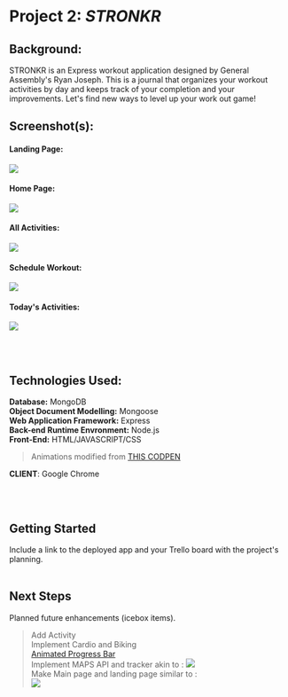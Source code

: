 # Project 2: _STRONKR_
  ## Background:
  STRONKR is an Express workout application designed by General Assembly's Ryan Joseph. This is a journal that organizes your workout activities by day and keeps track of your completion and your improvements. Let's find new ways to level up your work out game!
<br>
  ## Screenshot(s):
   #### Landing Page:
   <img src="https://i.imgur.com/dMwoj6d.png"><img><br>
   #### Home Page:
   <img src="https://i.imgur.com/UKlEEpi.png"><img><br>
   #### All Activities:
   <img src="https://i.imgur.com/djfmj7w.png"><img><br>
   #### Schedule Workout:
   <img src="https://i.imgur.com/yXx3YeX.png"><img><br>
   #### Today's Activities:
   <img src="https://i.imgur.com/UsdGd6E.png"><img><br>
 
<br>
<br>

  ## Technologies Used:
  
  **Database:** MongoDB <br>
  **Object Document Modelling:** Mongoose <br>
  **Web Application Framework:** Express <br>
  **Back-end Runtime Envronment:** Node.js <br>
  **Front-End:** HTML/JAVASCRIPT/CSS <br>
  >  Animations modified from <a href="https://codepen.io/nelledejones/pen/gOOPWrK">THIS CODPEN </a> <br>

  **CLIENT**: Google Chrome<br>
   
<br>
<br> 

  ## Getting Started
  Include a link to the deployed app and your Trello board with the project's planning.
<br>
<br>
  
  ## Next Steps
  Planned future enhancements (icebox items).
  
  > Add Activity<br> 
  > Implement Cardio and Biking<br>
  > [Animated Progress Bar](https://www.w3schools.com/bootstrap/tryit.asp?filename=trybs_progressbar5&stacked=h) <br>
  > Implement MAPS API and tracker akin to : <img src="https://i.imgur.com/Aj5tiCg.png"> </img><br>
  >Make Main page and landing page similar to :<br>  <img src="https://i.imgur.com/72ObEZ0.png"><img><br>

